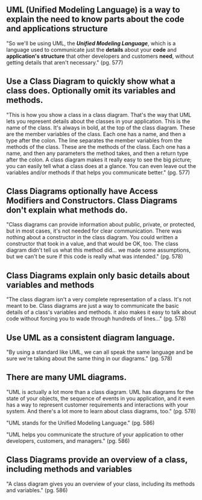 
## UML (Unified Modeling Language) is a way to explain the need to know parts about the code and applications structure
"So we'll be using UML, the ***Unified Modeling Language***, which is a language used to communicate just the **details** about your **code** and **application's structure** that other developers and customers **need**, without getting details that aren't necessary." (pg. 577)

## Use a Class Diagram to quickly show what a class does. Optionally omit its variables and methods.
"This is how you show a class in a class diagram. That's the way that UML lets you represent details about the classes in your application. This is the name of the class. It's always in bold, at the top of the class diagram. These are the member variables of the class. Each one has a name, and then a type after the colon. The line separates the member variables from the methods of the class. These are the methods of the class. Each one has a name, and then any parameters the method takes, and then a return type after the colon. A class diagram makes it really easy to see the big picture; you can easily tell what a class does at a glance. You can even leave out the variables and/or methods if that helps you communicate better." (pg. 577)

## Class Diagrams optionally have Access Modifiers and Constructors. Class Diagrams don't explain what methods do. 
"Class diagrams can provide information about public, private, or protected, but in most cases, it's not needed for clear communication. There was nothing about a constructor in the class diagram. You could written a constructor that took in a value, and that would be OK, too. The class diagram didn't tell us what this method did... we made some assumptions, but we can't be sure if this code is really what was intended." (pg. 578)

## Class Diagrams explain only basic details about variables and methods
"The class diagram isn't a very complete representation of a class. It's not meant to be. Class diagrams are just a way to communicate the basic details of a class's variables and methods. it also makes it easy to talk about code without forcing you to wade through hundreds of lines..." (pg. 578)

## Use UML as a consistent diagram language. 
"By using a standard like UML, we can all speak the same language and be sure we're talking about the same thing in our diagrams." (pg. 578)

## There are many UML diagrams.
"UML is actually a lot more than a class diagram. UML has diagrams for the state of your objects, the sequence of events in you application, and it even has a way to represent customer requirements and interactions with your system. And there's a lot more to learn about class diagrams, too." (pg. 578)


"UML stands for the Unified Modeling Language." (pg. 586)

"UML helps you communicate the structure of your application to other developers, customers, and managers." (pg. 586)

## Class Diagrams provide an overview of a class, including methods and variables
"A class diagram gives you an overview of your class, including its methods and variables." (pg. 586)